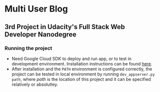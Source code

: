 # Multi User Blog

## 3rd Project in Udacity's Full Stack Web Developer Nanodegree

### Running the project

* Need Google Cloud SDK to deploy and run app, or to test in development
environment. Installation instructions can be found [here][1].
* After installation and the `PATH` environment is configured correctly, the
project can be tested in local environment by running `dev_appserver.py path`,
where _path_ is the location of this project and it can be specified relatively
or absolutley.

[1]: https://cloud.google.com/sdk/downloads
